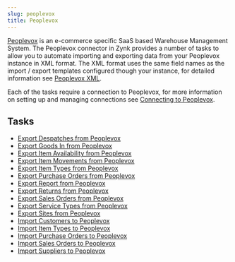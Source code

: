 ```yaml
---
slug: peoplevox
title: Peoplevox
---
```


[Peoplevox](http://www.peoplevox.co.uk/) is an e-commerce specific SaaS based Warehouse Management System.  The Peoplevox connector in Zynk provides a number of tasks to allow you to automate importing and exporting data from your Peoplevox instance in XML format.  The XML format uses the same field names as the import / export templates configured though your instance, for detailed information see [Peoplevox XML](peoplevox-xml).

Each of the tasks require a connection to Peoplevox, for more information on setting up and managing connections see [Connecting to Peoplevox](connecting-to-peoplevox).

## Tasks

 * [Export Despatches from Peoplevox](export-despatches-from-peoplevox)
 * [Export Goods In from Peoplevox](export-goods-in-from-peoplevox)
 * [Export Item Availability from Peoplevox](export-item-availability-from-peoplevox) 
 * [Export Item Movements from Peoplevox](export-item-movements-from-peoplevox) 
 * [Export Item Types from Peoplevox](export-item-types-from-peoplevox)
 * [Export Purchase Orders from Peoplevox](export-purchase-orders-from-peoplevox)
 * [Export Report from Peoplevox](export-report-from-peoplevox) 
 * [Export Returns from Peoplevox](export-returns-from-peoplevox)
 * [Export Sales Orders from Peoplevox](export-sales-orders-from-peoplevox)
 * [Export Service Types from Peoplevox](export-service-types-from-peoplevox)
 * [Export Sites from Peoplevox](export-sites-from-peoplevox) 
 * [Import Customers to Peoplevox](import-customers-to-peoplevox)
 * [Import Item Types to Peoplevox](import-item-types-to-peoplevox)
 * [Import Purchase Orders to Peoplevox](import-purchase-orders-to-peoplevox)
 * [Import Sales Orders to Peoplevox](import-sales-orders-to-peoplevox)
 * [Import Suppliers to Peoplevox](import-suppliers-to-peoplevox)